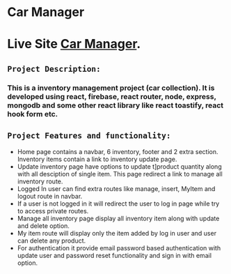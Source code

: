 # Car Manager

# Live Site [Car Manager](https://secure-journey-72312.herokuapp.com).

## `Project Description:`

### This is a inventory management project (car collection). It is developed using react, firebase, react router, node, express, mongodb and some other react library like react toastify, react hook form etc.

## `Project Features and functionality:`

- Home page contains a navbar, 6 inventory, footer and 2 extra section. Inventory items contain a link to inventory update page.
- Update inventory page have options to update t]product quantity along with all desciption of single item. This page redirect a link to manage all inventory route.
- Logged In user can find extra routes like manage, insert, MyItem and logout route in navbar.
- If a user is not logged in it will redirect the user to log in page while try to access private routes.
- Manage all inventory page display all inventory item along with update and delete option.
- My item route will display only the item added by log in user and user can delete any product.
- For authentication it provide email password based authentication with update user and password reset functionality and sign in with email option.
